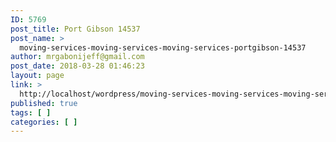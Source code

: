 ```yaml
---
ID: 5769
post_title: Port Gibson 14537
post_name: >
  moving-services-moving-services-moving-services-portgibson-14537
author: mrgabonijeff@gmail.com
post_date: 2018-03-28 01:46:23
layout: page
link: >
  http://localhost/wordpress/moving-services-moving-services-moving-services-portgibson-14537/
published: true
tags: [ ]
categories: [ ]
---
```

